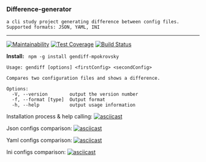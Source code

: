 ### Difference-generator

    a cli study project generating difference between config files. Supported formats: JSON, YAML, INI
---

[![Maintainability](https://api.codeclimate.com/v1/badges/422c2a6b90413fbb3466/maintainability)](https://codeclimate.com/github/mpokrovsky/Difference-Generator/maintainability)
[![Test Coverage](https://api.codeclimate.com/v1/badges/422c2a6b90413fbb3466/test_coverage)](https://codeclimate.com/github/mpokrovsky/Difference-Generator/test_coverage)
[![Build Status](https://travis-ci.org/mpokrovsky/Difference-Generator.svg?branch=master)](https://travis-ci.org/mpokrovsky/Difference-Generator)

**Install:**
` npm -g install gendiff-mpokrovsky`

```
Usage: gendiff [options] <firstConfig> <secondConfig>

Compares two configuration files and shows a difference.

Options:
  -V, --version        output the version number
  -f, --format [type]  Output format
  -h, --help           output usage information
```

Installation process & help calling:
[![asciicast](https://asciinema.org/a/236334.png)](https://asciinema.org/a/236334)

Json configs comparison:
[![asciicast](https://asciinema.org/a/236755.png)](https://asciinema.org/a/236755)

Yaml configs comparison:
[![asciicast](https://asciinema.org/a/237041.png)](https://asciinema.org/a/237041)

Ini configs comparison:
[![asciicast](https://asciinema.org/a/237291.png)](https://asciinema.org/a/237291)
